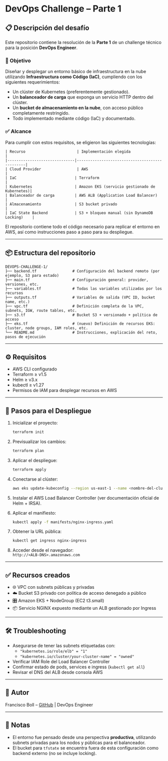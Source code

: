 # DevOps Challenge – Parte 1

## 📋 Descripción del desafío

Este repositorio contiene la resolución de la **Parte 1** de un challenge técnico para la posición **DevOps Engineer**.

### 🎯 Objetivo

Diseñar y desplegar un entorno básico de infraestructura en la nube utilizando **Infraestructura como Código (IaC)**, cumpliendo con los siguientes requerimientos:

- Un clúster de Kubernetes (preferentemente gestionado).
- Un **balanceador de carga** que exponga un servicio HTTP dentro del clúster.
- Un **bucket de almacenamiento en la nube**, con acceso público completamente restringido.
- Todo implementado mediante código (IaC) y documentado.

### ✅ Alcance

Para cumplir con estos requisitos, se eligieron las siguientes tecnologías:
```
| Recurso                       | Implementación elegida                        |
|------------------------------|-----------------------------------------------|
| Cloud Provider                | AWS                                           |
| IaC                          | Terraform                                     |
| Kubernetes                   | Amazon EKS (servicio gestionado de Kubernetes)|
| Balanceador de carga         | AWS ALB (Application Load Balancer)           |
| Almacenamiento               | S3 bucket privado                             |
| IaC State Backend            | S3 + bloqueo manual (sin DynamoDB Locking)    |
```
El repositorio contiene todo el código necesario para replicar el entorno en AWS, así como instrucciones paso a paso para su despliegue.

---

## 📦 Estructura del repositorio
```
DEVOPS-CHALLENGE-1/
├── backend.tf                # Configuración del backend remoto (por ejemplo, S3 para estado)
├── main.tf                   # Configuración general: provider, versiones, etc.
├── variables.tf              # Todas las variables utilizadas por los recursos
├── outputs.tf                # Variables de salida (VPC ID, bucket name, etc.)
├── vpc.tf                    # Definición completa de la VPC, subnets, IGW, route tables, etc.
├── s3.tf                     # Bucket S3 + versionado + política de acceso
├── eks.tf                    # (nuevo) Definición de recursos EKS: cluster, node groups, IAM roles, etc.
└── README.md                 # Instrucciones, explicación del reto, pasos de ejecución
```
---

## ⚙️ Requisitos

- AWS CLI configurado
- Terraform ≥ v1.5
- Helm ≥ v3.x
- kubectl ≥ v1.27
- Permisos de IAM para desplegar recursos en AWS

---

## 🚀 Pasos para el Despliegue

1. Inicializar el proyecto:
   ```bash
   terraform init
   ```

2. Previsualizar los cambios:
   ```bash
   terraform plan
   ```

3. Aplicar el despliegue:
   ```bash
   terraform apply
   ```

4. Conectarse al clúster:
   ```bash
   aws eks update-kubeconfig --region us-east-1 --name <nombre-del-cluster>
   ```

5. Instalar el AWS Load Balancer Controller (ver documentación oficial de Helm + IRSA).

6. Aplicar el manifiesto:
   ```bash
   kubectl apply -f manifests/nginx-ingress.yaml
   ```

7. Obtener la URL pública:
   ```bash
   kubectl get ingress nginx-ingress
   ```

8. Acceder desde el navegador:  
   `http://<ALB-DNS>.amazonaws.com`

---

## ✅ Recursos creados

- 🌐 VPC con subnets públicas y privadas
- ☁️ Bucket S3 privado con política de acceso denegado a público
- 🎛️ Amazon EKS + NodeGroup (EC2 t3.small)
- 📦 Servicio NGINX expuesto mediante un ALB gestionado por Ingress

---

## 🛠️ Troubleshooting

- Asegurarse de tener las subnets etiquetadas con:
  - `"kubernetes.io/role/elb" = "1"`
  - `"kubernetes.io/cluster/your-cluster-name" = "owned"`
- Verificar IAM Role del Load Balancer Controller
- Confirmar estado de pods, services e ingress (`kubectl get all`)
- Revisar el DNS del ALB desde consola AWS

---

## 📄 Autor

Francisco Boll – [GitHub](https://github.com/franciscboll) | DevOps Engineer

---

## 📌 Notas

- El entorno fue pensado desde una perspectiva **productiva**, utilizando subnets privadas para los nodos y públicas para el balanceador.
- El bucket para `tfstate` se encuentra fuera de esta configuración como backend externo (no se incluye locking).
